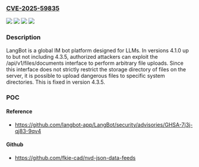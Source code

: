 ### [CVE-2025-59835](https://cve.mitre.org/cgi-bin/cvename.cgi?name=CVE-2025-59835)
![](https://img.shields.io/static/v1?label=Product&message=LangBot&color=blue)
![](https://img.shields.io/static/v1?label=Version&message=%3E%3D%204.1.0%2C%20%3C%204.3.5%20&color=brightgreen)
![](https://img.shields.io/static/v1?label=Vulnerability&message=CWE-23%3A%20Relative%20Path%20Traversal&color=brightgreen)
![](https://img.shields.io/static/v1?label=Vulnerability&message=CWE-434%3A%20Unrestricted%20Upload%20of%20File%20with%20Dangerous%20Type&color=brightgreen)

### Description

LangBot is a global IM bot platform designed for LLMs. In versions 4.1.0 up to but not including 4.3.5, authorized attackers can exploit the /api/v1/files/documents interface to perform arbitrary file uploads. Since this interface does not strictly restrict the storage directory of files on the server, it is possible to upload dangerous files to specific system directories. This is fixed in version 4.3.5.

### POC

#### Reference
- https://github.com/langbot-app/LangBot/security/advisories/GHSA-7j3j-qj83-9qv4

#### Github
- https://github.com/fkie-cad/nvd-json-data-feeds

